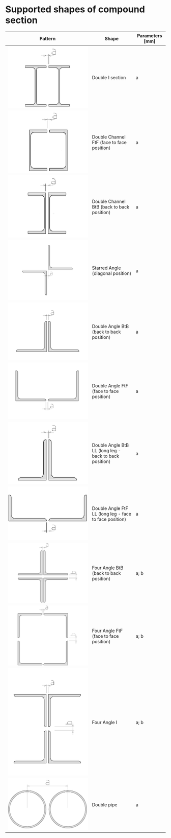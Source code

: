 # Supported shapes of compound section



|Pattern|Shape|Parameters [mm]|
|--- |--- |--- |
| ![](../.gitbook/assets/45_supportedcompound_double_i_section.png) |Double I section|a|
| ![](../.gitbook/assets/45_supportedcompound_doublechannel_ftf.png) |Double Channel FtF        (face to face position)|a|
| ![](../.gitbook/assets/45_supportedcompound_doublechannel_btb.png) |Double Channel BtB        (back to back position)|a|
| ![](../.gitbook/assets/45_supportedcompound_starredangle.png) |Starred Angle        (diagonal position)|a|
| ![](../.gitbook/assets/45_supportedcompound_doubleangle_btb.png) |Double Angle BtB        (back to back position)|a|
| ![](../.gitbook/assets/45_supportedcompound_doubleangle_ftf.png) |Double Angle FtF        (face to face position)|a|
| ![](../.gitbook/assets/45_supportedcompound_doubleangle_btb_ll.png) |Double Angle BtB LL        (long leg - back to back position)|a|
| ![](../.gitbook/assets/45_supportedcompound_doubleangle_ftf_ll.png) |Double Angle FtF LL        (long leg - face to face position)|a|
| ![](../.gitbook/assets/45_supportedcompound_fourangle_btb.png) |Four Angle BtB        (back to back position)|a; b|
|![](../.gitbook/assets/45_supportedcompound_fourangle_ftf.png) |Four Angle FtF        (face to face position)|a; b|
| ![](../.gitbook/assets/45_supportedcompound_fourangle_i.png) |Four Angle I|a; b|
| ![](../.gitbook/assets/45_supportedcompound_doublepipe.png) |Double pipe|a|
